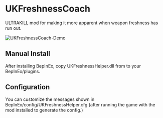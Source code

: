 # UKFreshnessCoach

ULTRAKILL mod for making it more apparent when weapon freshness has run out.

![UKFreshnessCoach-Demo](https://github.com/prophetofxenu/UKFreshnessCoach/assets/20529712/5bd6bb58-220e-41e5-8093-012cebac0ce9)

## Manual Install

After installing BepInEx, copy UKFreshnessHelper.dll from to your BepInEx/plugins.

## Configuration

You can customize the messages shown in BepInEx/config/UKFreshnessHelper.cfg (after running the
game with the mod installed to generate the config.)
